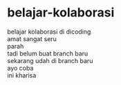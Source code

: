 # belajar-kolaborasi
belajar kolaborasi di dicoding   
amat sangat seru   
parah   
tadi belum buat branch baru   
sekarang udah di branch baru   
ayo coba   
ini kharisa
